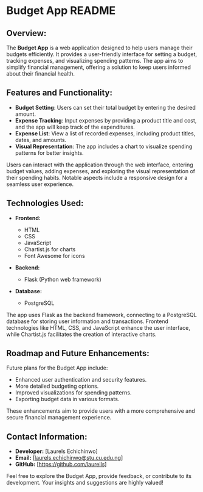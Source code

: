 # Budget App README

## Overview:
The **Budget App** is a web application designed to help users manage their budgets efficiently. It provides a user-friendly interface for setting a budget, tracking expenses, and visualizing spending patterns. The app aims to simplify financial management, offering a solution to keep users informed about their financial health.

## Features and Functionality:
- **Budget Setting**: Users can set their total budget by entering the desired amount.
- **Expense Tracking**: Input expenses by providing a product title and cost, and the app will keep track of the expenditures.
- **Expense List**: View a list of recorded expenses, including product titles, dates, and amounts.
- **Visual Representation**: The app includes a chart to visualize spending patterns for better insights.

Users can interact with the application through the web interface, entering budget values, adding expenses, and exploring the visual representation of their spending habits. Notable aspects include a responsive design for a seamless user experience.

## Technologies Used:
- **Frontend:**
  - HTML
  - CSS
  - JavaScript
  - Chartist.js for charts
  - Font Awesome for icons

- **Backend:**
  - Flask (Python web framework)

- **Database:**
  - PostgreSQL

The app uses Flask as the backend framework, connecting to a PostgreSQL database for storing user information and transactions. Frontend technologies like HTML, CSS, and JavaScript enhance the user interface, while Chartist.js facilitates the creation of interactive charts.


## Roadmap and Future Enhancements:
Future plans for the Budget App include:
- Enhanced user authentication and security features.
- More detailed budgeting options.
- Improved visualizations for spending patterns.
- Exporting budget data in various formats.

These enhancements aim to provide users with a more comprehensive and secure financial management experience.

## Contact Information:
- **Developer:** [Laurels Echichinwo]
- **Email:** [laurels.echichinwo@stu.cu.edu.ng]
- **GitHub:** [https://github.com/laurells]

Feel free to explore the Budget App, provide feedback, or contribute to its development. Your insights and suggestions are highly valued!